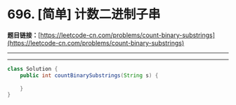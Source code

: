 # 696. [简单] 计数二进制子串

**题目链接：**[https://leetcode-cn.com/problems/count-binary-substrings](https://leetcode-cn.com/problems/count-binary-substrings)

---

<Cards card="leetcode_696_count-binary-substrings"></Cards>

---

```java
class Solution {
    public int countBinarySubstrings(String s) {
        
    }
}
```